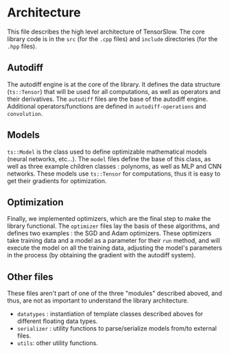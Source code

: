# Architecture

This file describes the high level architecture of TensorSlow. The core library
code is in the `src` (for the `.cpp` files) and `include` directories (for the
`.hpp` files).


## Autodiff

The autodiff engine is at the core of the library. It defines the data
structure (`ts::Tensor`) that will be used for all computations, as well as
operators and their derivatives. The `autodiff` files are the base of the
autodiff engine. Additional operators/functions are defined in
`autodiff-operations` and `convolution`.


## Models

`ts::Model` is the class used to define optimizable mathematical models
(neural networks, etc...). The `model` files define the base of this class,
as well as three example children classes : polynoms, as well as MLP and CNN
networks. These models use `ts::Tensor` for computations, thus it is easy to get
their gradients for optimization.


## Optimization

Finally, we implemented optimizers, which are the final step to make the library
functional. The `optimizer` files lay the basis of these algorithms, and defines
two examples : the SGD and Adam optimizers. These optimizers take training data
and a model as a parameter for their `run` method, and will execute the model
on all the training data, adjusting the model's parameters in the process
(by obtaining the gradient with the autodiff system).


## Other files

These files aren't part of one of the three "modules" described aboved, and
thus, are not as important to understand the library architecture.

- `datatypes` : instantiation of template classes described aboves for different
floating data types.
- `serializer` : utility functions to parse/serialize models from/to external
files.
- `utils`: other utility functions.
